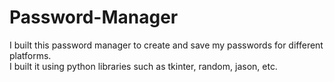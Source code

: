 # Password-Manager
I built this password manager to create and save my passwords for different platforms.    
I built it using python libraries such as tkinter, random, jason, etc.
